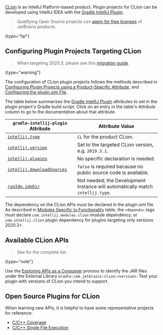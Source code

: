 [//]: # (title: CLion Plugin Development)

<!-- Copyright 2000-2022 JetBrains s.r.o. and other contributors. Use of this source code is governed by the Apache 2.0 license that can be found in the LICENSE file. -->

[CLion](https://www.jetbrains.com/clion/) is an IntelliJ Platform-based product.
Plugin projects for CLion can be developed using IntelliJ IDEA with the [Gradle IntelliJ Plugin](tools_gradle_intellij_plugin.md).

> Qualifying Open Source projects can [apply for free licenses](https://www.jetbrains.com/community/opensource/) of JetBrains products.
>
{type="tip"}

## Configuring Plugin Projects Targeting CLion

> When targeting 2020.3, please see this [migration guide](https://blog.jetbrains.com/clion/2020/12/migration-guide-for-plugins-2020-3/).
>
{type="warning"}

The configuration of CLion plugin projects follows the methods described in [Configuring Plugin Projects using a Product-Specific Attribute](dev_alternate_products.md#configuring-plugin-projects-using-a-product-specific-attribute), and [Configuring the plugin.xml File](dev_alternate_products.md#configuring-pluginxml).

The table below summarizes the [Gradle IntelliJ Plugin](tools_gradle_intellij_plugin.md) attributes to set in the plugin project's Gradle build script.
Click on an entry in the table's *Attribute* column to go to the documentation about that attribute.

| `gradle-intellij-plugin` Attribute                                                               | Attribute Value                                                                |
|--------------------------------------------------------------------------------------------------|--------------------------------------------------------------------------------|
| [`intellij.type`](tools_gradle_intellij_plugin.md#configuration-intellij-extension-type)                       | `CL` for the product CLion.                                                    |
| [`intellij.version`](tools_gradle_intellij_plugin.md#configuration-intellij-extension-version)                 | Set to the targeted CLion version, e.g. `2019.3.1`.                            |
| [`intellij.plugins`](tools_gradle_intellij_plugin.md#configuration-intellij-extension-plugins)                 | No specific declaration is needed.                                             |
| [`intellij.downloadSources`](tools_gradle_intellij_plugin.md#configuration-intellij-extension-downloadsources) | `false` is required because no public source code is available.                |
| [`runIde.ideDir`](tools_gradle_intellij_plugin.md#tasks-runide-idedir)                            | Not needed; the Development Instance will automatically match `intellij.type`. |

The dependency on the CLion APIs must be declared in the <path>plugin.xml</path> file.
As described in [Modules Specific to Functionality](plugin_compatibility.md#modules-specific-to-functionality) table, the `<depends>` tags must declare `com.intellij.modules.clion` module dependency, or `com.intellij.clion` plugin dependency for plugins targeting only versions 2020.3+.

## Available CLion APIs

> See [](clion_extension_point_list.md) for the complete list.
>
{type="note"}

Use the [Exploring APIs as a Consumer](plugin_compatibility.md#exploring-apis-as-a-consumer) process to identify the JAR files under the External Library `Gradle:com.jetbrains:clion:<version>`.
Test your plugin with versions of CLion you intend to support.

## Open Source Plugins for CLion
When learning new APIs, it is helpful to have some representative projects for reference:
* [C/C++ Coverage](https://github.com/zero9178/C-Cpp-Coverage-for-CLion)
* [C/C++ Single File Execution](https://github.com/corochann/SingleFileExecutionPlugin)
